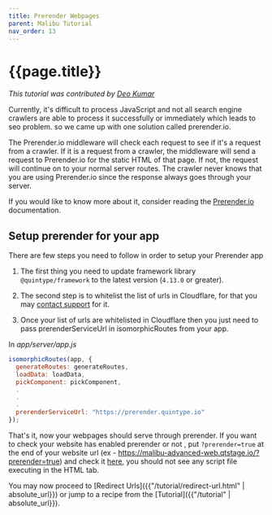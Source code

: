 ```yaml
---
title: Prerender Webpages
parent: Malibu Tutorial
nav_order: 13
---
```


# {{page.title}}

*This tutorial was contributed by [Deo Kumar](https://www.linkedin.com/in/deo-kumar)*

Currently, it's difficult to process JavaScript and not all search engine crawlers are able to process it successfully or immediately which leads to seo problem. so we came up with one solution called prerender.io.

The Prerender.io middleware will check each request to see if it's a request from a crawler. If it is a request from a crawler, the middleware will send a request to Prerender.io for the static HTML of that page. If not, the request will continue on to your normal server routes. The crawler never knows that you are using Prerender.io since the response always goes through your server.

If you would like to know more about it, consider reading the [Prerender.io]({{"https://prerender.io/documentation"}}) documentation.

## Setup prerender for your app

There are few steps you need to follow in order to setup your Prerender app

1. The first thing you need to update framework library  `@quintype/framework` to the latest version (`4.13.0` or greater).

2. The second step is to whitelist the list of urls in Cloudflare, for that you may [contact support](mailto:support@quintype.com) for it.

2. Once your list of urls are whitelisted in Cloudflare then you just need to pass prerenderServiceUrl in isomorphicRoutes from your app. 

In *app/server/app.js*

```javascript
isomorphicRoutes(app, {
  generateRoutes: generateRoutes,
  loadData: loadData,
  pickComponent: pickComponent,
  .
  .
  .
  prerenderServiceUrl: "https://prerender.quintype.io"
});
```

That's it, now your webpages should serve through prerender. If you want to check your website has enabled prerender or not , put `?prerender=true` at the end of your website url (ex - https://malibu-advanced-web.qtstage.io/?prerender=true) and check it [here]({{"https://search.google.com/test/mobile-friendly"}}), you should not see any script file executing in the HTML tab.

You may now proceed to [Redirect Urls]({{"/tutorial/redirect-url.html" | absolute_url}}) or jump to a recipe from the [Tutorial]({{"/tutorial" | absolute_url}}).
